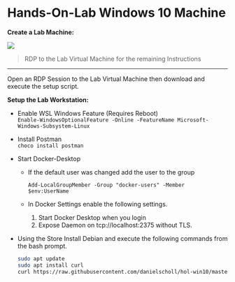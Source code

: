 # Hands-On-Lab Windows 10 Machine


__Create a Lab Machine:__

<a href="https://portal.azure.com/#create/Microsoft.Template/uri/https%3A%2F%2Fraw.githubusercontent.com%2Fdanielscholl%2Fhol-win10%2Fmaster%2Fazuredeploy.json" target="_blank">
    <img src="http://azuredeploy.net/deploybutton.png"/>
</a>

> RDP to the Lab Virtual Machine for the remaining Instructions

---------------------------------------------------------------

Open an RDP Session to the Lab Virtual Machine then download and execute the setup script.

__Setup the Lab Workstation:__

- Enable WSL Windows Feature  (Requires Reboot)  
    `Enable-WindowsOptionalFeature -Online -FeatureName Microsoft-Windows-Subsystem-Linux`
    
- Install Postman  
    `choco install postman`

- Start Docker-Desktop  

   - If the default user was changed add the user to the group  
   
        `Add-LocalGroupMember -Group "docker-users" -Member $env:UserName`
    
   - In Docker Settings enable the following settings.  

        1. Start Docker Desktop when you login  
        2. Expose Daemon on tcp://localhost:2375 without TLS. 

- Using the Store Install Debian and execute the following commands from the bash prompt.
    ```bash
    sudo apt update
    sudo apt install curl
    curl https://raw.githubusercontent.com/danielscholl/hol-win10/master/setup.sh | sudo bash
    ```
